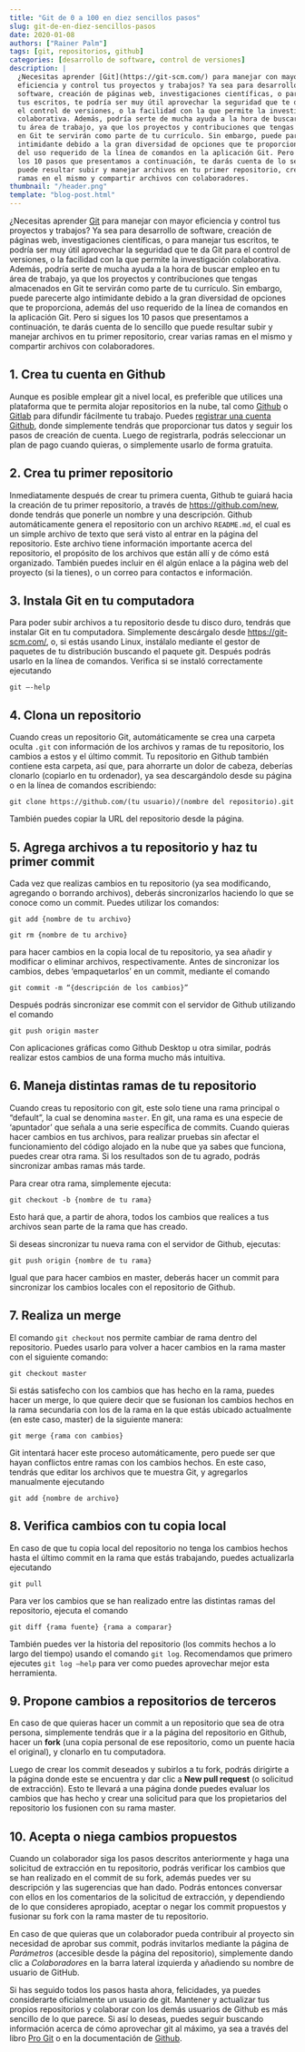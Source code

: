 ```yaml
---
title: "Git de 0 a 100 en diez sencillos pasos"
slug: git-de-en-diez-sencillos-pasos
date: 2020-01-08
authors: ["Rainer Palm"]
tags: [git, repositorios, github]
categories: [desarrollo de software, control de versiones]
description: |
  ¿Necesitas aprender [Git](https://git-scm.com/) para manejar con mayor
  eficiencia y control tus proyectos y trabajos? Ya sea para desarrollo de
  software, creación de páginas web, investigaciones científicas, o para manejar
  tus escritos, te podría ser muy útil aprovechar la seguridad que te da Git para
  el control de versiones, o la facilidad con la que permite la investigación
  colaborativa. Además, podría serte de mucha ayuda a la hora de buscar empleo en
  tu área de trabajo, ya que los proyectos y contribuciones que tengas almacenados
  en Git te servirán como parte de tu currículo. Sin embargo, puede parecerte algo
  intimidante debido a la gran diversidad de opciones que te proporciona, además
  del uso requerido de la línea de comandos en la aplicación Git. Pero si sigues
  los 10 pasos que presentamos a continuación, te darás cuenta de lo sencillo que
  puede resultar subir y manejar archivos en tu primer repositorio, crear varias
  ramas en el mismo y compartir archivos con colaboradores.
thumbnail: "/header.png"
template: "blog-post.html"
---
```


<!-- # Git de 0 a 100 en diez sencillos pasos -->
<!-- **Por Rainer Palm** -->

¿Necesitas aprender [Git](https://git-scm.com/) para manejar con mayor
eficiencia y control tus proyectos y trabajos? Ya sea para desarrollo de
software, creación de páginas web, investigaciones científicas, o para manejar
tus escritos, te podría ser muy útil aprovechar la seguridad que te da Git para
el control de versiones, o la facilidad con la que permite la investigación
colaborativa. Además, podría serte de mucha ayuda a la hora de buscar empleo en
tu área de trabajo, ya que los proyectos y contribuciones que tengas almacenados
en Git te servirán como parte de tu currículo. Sin embargo, puede parecerte algo
intimidante debido a la gran diversidad de opciones que te proporciona, además
del uso requerido de la línea de comandos en la aplicación Git. Pero si sigues
los 10 pasos que presentamos a continuación, te darás cuenta de lo sencillo que
puede resultar subir y manejar archivos en tu primer repositorio, crear varias
ramas en el mismo y compartir archivos con colaboradores.

<!-- TEASER_END -->

## 1. Crea tu cuenta en Github

Aunque es posible emplear git a nivel local, es preferible que utilices una
plataforma que te permita alojar repositorios en la nube, tal como
[Github](https://github.com/) o [Gitlab](https://about.gitlab.com/) para
difundir fácilmente tu trabajo. Puedes
[registrar una cuenta Github](https://github.com/join), donde simplemente
tendrás que proporcionar tus datos y seguir los pasos de creación de cuenta.
Luego de registrarla, podrás seleccionar un plan de pago cuando quieras, o
simplemente usarlo de forma gratuita.

## 2. Crea tu primer repositorio

Inmediatamente después de crear tu primera cuenta, Github te guiará hacia la
creación de tu primer repositorio, a través de https://github.com/new, donde
tendrás que ponerle un nombre y una descripción. Github automáticamente genera
el repositorio con un archivo `README.md`, el cual es un simple archivo de texto
que será visto al entrar en la página del repositorio. Este archivo tiene
información importante acerca del repositorio, el propósito de los archivos que
están allí y de cómo está organizado. También puedes incluir en él algún enlace
a la página web del proyecto (si la tienes), o un correo para contactos e
información.

## 3. Instala Git en tu computadora

Para poder subir archivos a tu repositorio desde tu disco duro, tendrás que
instalar Git en tu computadora. Simplemente descárgalo desde
https://git-scm.com/, o, si estás usando Linux, instálalo mediante el gestor de
paquetes de tu distribución buscando el paquete git. Después podrás usarlo en la
línea de comandos. Verifica si se instaló correctamente ejecutando

```
git –-help
```

## 4. Clona un repositorio

Cuando creas un repositorio Git, automáticamente se crea una carpeta oculta
`.git` con información de los archivos y ramas de tu repositorio, los cambios a
estos y el último commit. Tu repositorio en Github también contiene esta
carpeta, así que, para ahorrarte un dolor de cabeza, deberías clonarlo (copiarlo
en tu ordenador), ya sea descargándolo desde su página o en la línea de comandos
escribiendo:

```
git clone https://github.com/(tu usuario)/(nombre del repositorio).git

```

También puedes copiar la URL del repositorio desde la página.

## 5. Agrega archivos a tu repositorio y haz tu primer commit

Cada vez que realizas cambios en tu repositorio (ya sea modificando, agregando o
borrando archivos), deberás sincronizarlos haciendo lo que se conoce como un
commit. Puedes utilizar los comandos:

```
git add {nombre de tu archivo}
```

```
git rm {nombre de tu archivo}
```

para hacer cambios en la copia local de tu repositorio, ya sea añadir y
modificar o eliminar archivos, respectivamente. Antes de sincronizar los
cambios, debes ‘empaquetarlos’ en un commit, mediante el comando

```
git commit -m “{descripción de los cambios}”
```

Después podrás sincronizar ese commit con el servidor de Github utilizando el
comando

```
git push origin master
```

Con aplicaciones gráficas como Github Desktop u otra similar, podrás realizar
estos cambios de una forma mucho más intuitiva.

## 6. Maneja distintas ramas de tu repositorio

Cuando creas tu repositorio con git, este solo tiene una rama principal o
“default”, la cual se denomina `master`. En git, una rama es una especie de
‘apuntador’ que señala a una serie específica de commits. Cuando quieras hacer
cambios en tus archivos, para realizar pruebas sin afectar el funcionamiento del
código alojado en la nube que ya sabes que funciona, puedes crear otra rama. Si
los resultados son de tu agrado, podrás sincronizar ambas ramas más tarde.

Para crear otra rama, simplemente ejecuta:

```
git checkout -b {nombre de tu rama}
```

Esto hará que, a partir de ahora, todos los cambios que realices a tus archivos
sean parte de la rama que has creado.

Si deseas sincronizar tu nueva rama con el servidor de Github, ejecutas:

```
git push origin {nombre de tu rama}
```

Igual que para hacer cambios en master, deberás hacer un commit para sincronizar
los cambios locales con el repositorio de Github.

## 7. Realiza un merge

El comando `git checkout` nos permite cambiar de rama dentro del repositorio.
Puedes usarlo para volver a hacer cambios en la rama master con el siguiente
comando:

```
git checkout master
```

Si estás satisfecho con los cambios que has hecho en la rama, puedes hacer un
merge, lo que quiere decir que se fusionan los cambios hechos en la rama
secundaria con los de la rama en la que estás ubicado actualmente (en este caso,
master) de la siguiente manera:

```
git merge {rama con cambios}
```

Git intentará hacer este proceso automáticamente, pero puede ser que hayan
conflictos entre ramas con los cambios hechos. En este caso, tendrás que editar
los archivos que te muestra Git, y agregarlos manualmente ejecutando

```
git add {nombre de archivo}
```

## 8. Verifica cambios con tu copia local

En caso de que tu copia local del repositorio no tenga los cambios hechos hasta
el último commit en la rama que estás trabajando, puedes actualizarla ejecutando

```
git pull
```

Para ver los cambios que se han realizado entre las distintas ramas del
repositorio, ejecuta el comando

```
git diff {rama fuente} {rama a comparar}
```

También puedes ver la historia del repositorio (los commits hechos a lo largo
del tiempo) usando el comando `git log`. Recomendamos que primero ejecutes
`git log –help` para ver como puedes aprovechar mejor esta herramienta.

## 9. Propone cambios a repositorios de terceros

En caso de que quieras hacer un commit a un repositorio que sea de otra persona,
simplemente tendrás que ir a la página del repositorio en Github, hacer un
**fork** (una copia personal de ese repositorio, como un puente hacia el
original), y clonarlo en tu computadora.

Luego de crear los commit deseados y subirlos a tu fork, podrás dirigirte a la
página donde este se encuentra y dar clic a **New pull request** (o solicitud de
extracción). Esto te llevará a una página donde puedes evaluar los cambios que
has hecho y crear una solicitud para que los propietarios del repositorio los
fusionen con su rama master.

## 10. Acepta o niega cambios propuestos

Cuando un colaborador siga los pasos descritos anteriormente y haga una
solicitud de extracción en tu repositorio, podrás verificar los cambios que se
han realizado en el commit de su fork, además puedes ver su descripción y las
sugerencias que han dado. Podrás entonces conversar con ellos en los comentarios
de la solicitud de extracción, y dependiendo de lo que consideres apropiado,
aceptar o negar los commit propuestos y fusionar su fork con la rama master de
tu repositorio.

En caso de que quieras que un colaborador pueda contribuir al proyecto sin
necesidad de aprobar sus commit, podrás invitarlos mediante la página de
_Parámetros_ (accesible desde la página del repositorio), simplemente dando clic
a _Colaboradores_ en la barra lateral izquierda y añadiendo su nombre de usuario
de GitHub.

Si has seguido todos los pasos hasta ahora, felicidades, ya puedes considerarte
oficialmente un usuario de git. Mantener y actualizar tus propios repositorios y
colaborar con los demás usuarios de Github es más sencillo de lo que parece. Si
así lo deseas, puedes seguir buscando información acerca de cómo aprovechar git
al máximo, ya sea a través del libro [Pro Git](https://git-scm.com/book/es/v2/)
o en la documentación de [Github](https://help.github.com/en/github).
